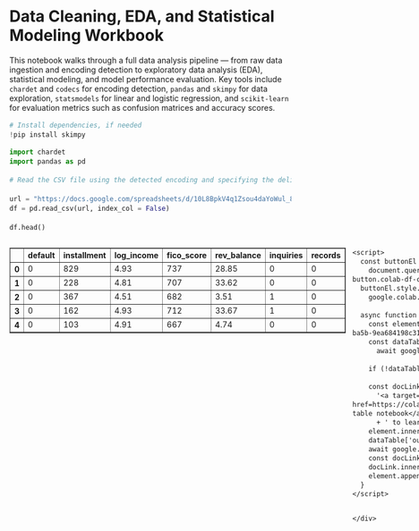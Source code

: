 # Data Cleaning, EDA, and Statistical Modeling Workbook

This notebook walks through a full data analysis pipeline — from raw data ingestion and encoding detection to exploratory data analysis (EDA), statistical modeling, and model performance evaluation. Key tools include `chardet` and `codecs` for encoding detection, `pandas` and `skimpy` for data exploration, `statsmodels` for linear and logistic regression, and `scikit-learn` for evaluation metrics such as confusion matrices and accuracy scores.


```python
# Install dependencies, if needed
!pip install skimpy
```


```python
import chardet
import pandas as pd

# Read the CSV file using the detected encoding and specifying the delimiter

url = "https://docs.google.com/spreadsheets/d/10L8BpkV4q1Zsou4daYoWul_8PFA9rsv2/export?format=csv&id=10L8BpkV4q1Zsou4daYoWul_8PFA9rsv2&gid=1710894028"
df = pd.read_csv(url, index_col = False)

df.head()
```





  <div id="df-74abfa27-bb96-43c9-ba5b-9ea684198c31" class="colab-df-container">
    <div>
<style scoped>
    .dataframe tbody tr th:only-of-type {
        vertical-align: middle;
    }

    .dataframe tbody tr th {
        vertical-align: top;
    }

    .dataframe thead th {
        text-align: right;
    }
</style>
<table border="1" class="dataframe">
  <thead>
    <tr style="text-align: right;">
      <th></th>
      <th>default</th>
      <th>installment</th>
      <th>log_income</th>
      <th>fico_score</th>
      <th>rev_balance</th>
      <th>inquiries</th>
      <th>records</th>
    </tr>
  </thead>
  <tbody>
    <tr>
      <th>0</th>
      <td>0</td>
      <td>829</td>
      <td>4.93</td>
      <td>737</td>
      <td>28.85</td>
      <td>0</td>
      <td>0</td>
    </tr>
    <tr>
      <th>1</th>
      <td>0</td>
      <td>228</td>
      <td>4.81</td>
      <td>707</td>
      <td>33.62</td>
      <td>0</td>
      <td>0</td>
    </tr>
    <tr>
      <th>2</th>
      <td>0</td>
      <td>367</td>
      <td>4.51</td>
      <td>682</td>
      <td>3.51</td>
      <td>1</td>
      <td>0</td>
    </tr>
    <tr>
      <th>3</th>
      <td>0</td>
      <td>162</td>
      <td>4.93</td>
      <td>712</td>
      <td>33.67</td>
      <td>1</td>
      <td>0</td>
    </tr>
    <tr>
      <th>4</th>
      <td>0</td>
      <td>103</td>
      <td>4.91</td>
      <td>667</td>
      <td>4.74</td>
      <td>0</td>
      <td>0</td>
    </tr>
  </tbody>
</table>
</div>
    <div class="colab-df-buttons">

  <div class="colab-df-container">
    <button class="colab-df-convert" onclick="convertToInteractive('df-74abfa27-bb96-43c9-ba5b-9ea684198c31')"
            title="Convert this dataframe to an interactive table."
            style="display:none;">

  <svg xmlns="http://www.w3.org/2000/svg" height="24px" viewBox="0 -960 960 960">
    <path d="M120-120v-720h720v720H120Zm60-500h600v-160H180v160Zm220 220h160v-160H400v160Zm0 220h160v-160H400v160ZM180-400h160v-160H180v160Zm440 0h160v-160H620v160ZM180-180h160v-160H180v160Zm440 0h160v-160H620v160Z"/>
  </svg>
    </button>

  <style>
    .colab-df-container {
      display:flex;
      gap: 12px;
    }

    .colab-df-convert {
      background-color: #E8F0FE;
      border: none;
      border-radius: 50%;
      cursor: pointer;
      display: none;
      fill: #1967D2;
      height: 32px;
      padding: 0 0 0 0;
      width: 32px;
    }

    .colab-df-convert:hover {
      background-color: #E2EBFA;
      box-shadow: 0px 1px 2px rgba(60, 64, 67, 0.3), 0px 1px 3px 1px rgba(60, 64, 67, 0.15);
      fill: #174EA6;
    }

    .colab-df-buttons div {
      margin-bottom: 4px;
    }

    [theme=dark] .colab-df-convert {
      background-color: #3B4455;
      fill: #D2E3FC;
    }

    [theme=dark] .colab-df-convert:hover {
      background-color: #434B5C;
      box-shadow: 0px 1px 3px 1px rgba(0, 0, 0, 0.15);
      filter: drop-shadow(0px 1px 2px rgba(0, 0, 0, 0.3));
      fill: #FFFFFF;
    }
  </style>

    <script>
      const buttonEl =
        document.querySelector('#df-74abfa27-bb96-43c9-ba5b-9ea684198c31 button.colab-df-convert');
      buttonEl.style.display =
        google.colab.kernel.accessAllowed ? 'block' : 'none';

      async function convertToInteractive(key) {
        const element = document.querySelector('#df-74abfa27-bb96-43c9-ba5b-9ea684198c31');
        const dataTable =
          await google.colab.kernel.invokeFunction('convertToInteractive',
                                                    [key], {});
        if (!dataTable) return;

        const docLinkHtml = 'Like what you see? Visit the ' +
          '<a target="_blank" href=https://colab.research.google.com/notebooks/data_table.ipynb>data table notebook</a>'
          + ' to learn more about interactive tables.';
        element.innerHTML = '';
        dataTable['output_type'] = 'display_data';
        await google.colab.output.renderOutput(dataTable, element);
        const docLink = document.createElement('div');
        docLink.innerHTML = docLinkHtml;
        element.appendChild(docLink);
      }
    </script>
  </div>


<div id="df-690c328b-be55-421a-8830-7802a79daa22">
  <button class="colab-df-quickchart" onclick="quickchart('df-690c328b-be55-421a-8830-7802a79daa22')"
            title="Suggest charts"
            style="display:none;">

<svg xmlns="http://www.w3.org/2000/svg" height="24px"viewBox="0 0 24 24"
     width="24px">
    <g>
        <path d="M19 3H5c-1.1 0-2 .9-2 2v14c0 1.1.9 2 2 2h14c1.1 0 2-.9 2-2V5c0-1.1-.9-2-2-2zM9 17H7v-7h2v7zm4 0h-2V7h2v10zm4 0h-2v-4h2v4z"/>
    </g>
</svg>
  </button>

<style>
  .colab-df-quickchart {
      --bg-color: #E8F0FE;
      --fill-color: #1967D2;
      --hover-bg-color: #E2EBFA;
      --hover-fill-color: #174EA6;
      --disabled-fill-color: #AAA;
      --disabled-bg-color: #DDD;
  }

  [theme=dark] .colab-df-quickchart {
      --bg-color: #3B4455;
      --fill-color: #D2E3FC;
      --hover-bg-color: #434B5C;
      --hover-fill-color: #FFFFFF;
      --disabled-bg-color: #3B4455;
      --disabled-fill-color: #666;
  }

  .colab-df-quickchart {
    background-color: var(--bg-color);
    border: none;
    border-radius: 50%;
    cursor: pointer;
    display: none;
    fill: var(--fill-color);
    height: 32px;
    padding: 0;
    width: 32px;
  }

  .colab-df-quickchart:hover {
    background-color: var(--hover-bg-color);
    box-shadow: 0 1px 2px rgba(60, 64, 67, 0.3), 0 1px 3px 1px rgba(60, 64, 67, 0.15);
    fill: var(--button-hover-fill-color);
  }

  .colab-df-quickchart-complete:disabled,
  .colab-df-quickchart-complete:disabled:hover {
    background-color: var(--disabled-bg-color);
    fill: var(--disabled-fill-color);
    box-shadow: none;
  }

  .colab-df-spinner {
    border: 2px solid var(--fill-color);
    border-color: transparent;
    border-bottom-color: var(--fill-color);
    animation:
      spin 1s steps(1) infinite;
  }

  @keyframes spin {
    0% {
      border-color: transparent;
      border-bottom-color: var(--fill-color);
      border-left-color: var(--fill-color);
    }
    20% {
      border-color: transparent;
      border-left-color: var(--fill-color);
      border-top-color: var(--fill-color);
    }
    30% {
      border-color: transparent;
      border-left-color: var(--fill-color);
      border-top-color: var(--fill-color);
      border-right-color: var(--fill-color);
    }
    40% {
      border-color: transparent;
      border-right-color: var(--fill-color);
      border-top-color: var(--fill-color);
    }
    60% {
      border-color: transparent;
      border-right-color: var(--fill-color);
    }
    80% {
      border-color: transparent;
      border-right-color: var(--fill-color);
      border-bottom-color: var(--fill-color);
    }
    90% {
      border-color: transparent;
      border-bottom-color: var(--fill-color);
    }
  }
</style>

  <script>
    async function quickchart(key) {
      const quickchartButtonEl =
        document.querySelector('#' + key + ' button');
      quickchartButtonEl.disabled = true;  // To prevent multiple clicks.
      quickchartButtonEl.classList.add('colab-df-spinner');
      try {
        const charts = await google.colab.kernel.invokeFunction(
            'suggestCharts', [key], {});
      } catch (error) {
        console.error('Error during call to suggestCharts:', error);
      }
      quickchartButtonEl.classList.remove('colab-df-spinner');
      quickchartButtonEl.classList.add('colab-df-quickchart-complete');
    }
    (() => {
      let quickchartButtonEl =
        document.querySelector('#df-690c328b-be55-421a-8830-7802a79daa22 button');
      quickchartButtonEl.style.display =
        google.colab.kernel.accessAllowed ? 'block' : 'none';
    })();
  </script>
</div>

    </div>
  </div>





```python
#imports packages to be used in the code
import numpy as np
import codecs
import pandas as pd
import matplotlib.pyplot as plt
import seaborn as sns
import statsmodels.api as sm
import sklearn as skl
from statsmodels.formula.api import ols
from statsmodels.formula.api import logit
from scipy.stats import norm
from sklearn.model_selection import train_test_split
from sklearn.metrics import ConfusionMatrixDisplay
from sklearn.metrics import confusion_matrix
from sklearn.metrics import accuracy_score
from skimpy import skim

print(skl.__version__)

df
```

    1.6.1






  <div id="df-31a10bc6-34ae-4d2c-b1e3-37819b9befd5" class="colab-df-container">
    <div>
<style scoped>
    .dataframe tbody tr th:only-of-type {
        vertical-align: middle;
    }

    .dataframe tbody tr th {
        vertical-align: top;
    }

    .dataframe thead th {
        text-align: right;
    }
</style>
<table border="1" class="dataframe">
  <thead>
    <tr style="text-align: right;">
      <th></th>
      <th>default</th>
      <th>installment</th>
      <th>log_income</th>
      <th>fico_score</th>
      <th>rev_balance</th>
      <th>inquiries</th>
      <th>records</th>
    </tr>
  </thead>
  <tbody>
    <tr>
      <th>0</th>
      <td>0</td>
      <td>829</td>
      <td>4.93</td>
      <td>737</td>
      <td>28.85</td>
      <td>0</td>
      <td>0</td>
    </tr>
    <tr>
      <th>1</th>
      <td>0</td>
      <td>228</td>
      <td>4.81</td>
      <td>707</td>
      <td>33.62</td>
      <td>0</td>
      <td>0</td>
    </tr>
    <tr>
      <th>2</th>
      <td>0</td>
      <td>367</td>
      <td>4.51</td>
      <td>682</td>
      <td>3.51</td>
      <td>1</td>
      <td>0</td>
    </tr>
    <tr>
      <th>3</th>
      <td>0</td>
      <td>162</td>
      <td>4.93</td>
      <td>712</td>
      <td>33.67</td>
      <td>1</td>
      <td>0</td>
    </tr>
    <tr>
      <th>4</th>
      <td>0</td>
      <td>103</td>
      <td>4.91</td>
      <td>667</td>
      <td>4.74</td>
      <td>0</td>
      <td>0</td>
    </tr>
    <tr>
      <th>...</th>
      <td>...</td>
      <td>...</td>
      <td>...</td>
      <td>...</td>
      <td>...</td>
      <td>...</td>
      <td>...</td>
    </tr>
    <tr>
      <th>9511</th>
      <td>1</td>
      <td>345</td>
      <td>5.29</td>
      <td>672</td>
      <td>215.37</td>
      <td>2</td>
      <td>0</td>
    </tr>
    <tr>
      <th>9512</th>
      <td>1</td>
      <td>258</td>
      <td>4.84</td>
      <td>722</td>
      <td>0.18</td>
      <td>5</td>
      <td>0</td>
    </tr>
    <tr>
      <th>9513</th>
      <td>1</td>
      <td>98</td>
      <td>4.60</td>
      <td>687</td>
      <td>10.04</td>
      <td>8</td>
      <td>0</td>
    </tr>
    <tr>
      <th>9514</th>
      <td>1</td>
      <td>352</td>
      <td>4.70</td>
      <td>692</td>
      <td>0.00</td>
      <td>5</td>
      <td>0</td>
    </tr>
    <tr>
      <th>9515</th>
      <td>1</td>
      <td>853</td>
      <td>4.89</td>
      <td>732</td>
      <td>37.88</td>
      <td>6</td>
      <td>0</td>
    </tr>
  </tbody>
</table>
<p>9516 rows × 7 columns</p>
</div>
    <div class="colab-df-buttons">

  <div class="colab-df-container">
    <button class="colab-df-convert" onclick="convertToInteractive('df-31a10bc6-34ae-4d2c-b1e3-37819b9befd5')"
            title="Convert this dataframe to an interactive table."
            style="display:none;">

  <svg xmlns="http://www.w3.org/2000/svg" height="24px" viewBox="0 -960 960 960">
    <path d="M120-120v-720h720v720H120Zm60-500h600v-160H180v160Zm220 220h160v-160H400v160Zm0 220h160v-160H400v160ZM180-400h160v-160H180v160Zm440 0h160v-160H620v160ZM180-180h160v-160H180v160Zm440 0h160v-160H620v160Z"/>
  </svg>
    </button>

  <style>
    .colab-df-container {
      display:flex;
      gap: 12px;
    }

    .colab-df-convert {
      background-color: #E8F0FE;
      border: none;
      border-radius: 50%;
      cursor: pointer;
      display: none;
      fill: #1967D2;
      height: 32px;
      padding: 0 0 0 0;
      width: 32px;
    }

    .colab-df-convert:hover {
      background-color: #E2EBFA;
      box-shadow: 0px 1px 2px rgba(60, 64, 67, 0.3), 0px 1px 3px 1px rgba(60, 64, 67, 0.15);
      fill: #174EA6;
    }

    .colab-df-buttons div {
      margin-bottom: 4px;
    }

    [theme=dark] .colab-df-convert {
      background-color: #3B4455;
      fill: #D2E3FC;
    }

    [theme=dark] .colab-df-convert:hover {
      background-color: #434B5C;
      box-shadow: 0px 1px 3px 1px rgba(0, 0, 0, 0.15);
      filter: drop-shadow(0px 1px 2px rgba(0, 0, 0, 0.3));
      fill: #FFFFFF;
    }
  </style>

    <script>
      const buttonEl =
        document.querySelector('#df-31a10bc6-34ae-4d2c-b1e3-37819b9befd5 button.colab-df-convert');
      buttonEl.style.display =
        google.colab.kernel.accessAllowed ? 'block' : 'none';

      async function convertToInteractive(key) {
        const element = document.querySelector('#df-31a10bc6-34ae-4d2c-b1e3-37819b9befd5');
        const dataTable =
          await google.colab.kernel.invokeFunction('convertToInteractive',
                                                    [key], {});
        if (!dataTable) return;

        const docLinkHtml = 'Like what you see? Visit the ' +
          '<a target="_blank" href=https://colab.research.google.com/notebooks/data_table.ipynb>data table notebook</a>'
          + ' to learn more about interactive tables.';
        element.innerHTML = '';
        dataTable['output_type'] = 'display_data';
        await google.colab.output.renderOutput(dataTable, element);
        const docLink = document.createElement('div');
        docLink.innerHTML = docLinkHtml;
        element.appendChild(docLink);
      }
    </script>
  </div>


<div id="df-6381fcc3-9b00-4bd2-ad08-14b6e48a77cc">
  <button class="colab-df-quickchart" onclick="quickchart('df-6381fcc3-9b00-4bd2-ad08-14b6e48a77cc')"
            title="Suggest charts"
            style="display:none;">

<svg xmlns="http://www.w3.org/2000/svg" height="24px"viewBox="0 0 24 24"
     width="24px">
    <g>
        <path d="M19 3H5c-1.1 0-2 .9-2 2v14c0 1.1.9 2 2 2h14c1.1 0 2-.9 2-2V5c0-1.1-.9-2-2-2zM9 17H7v-7h2v7zm4 0h-2V7h2v10zm4 0h-2v-4h2v4z"/>
    </g>
</svg>
  </button>

<style>
  .colab-df-quickchart {
      --bg-color: #E8F0FE;
      --fill-color: #1967D2;
      --hover-bg-color: #E2EBFA;
      --hover-fill-color: #174EA6;
      --disabled-fill-color: #AAA;
      --disabled-bg-color: #DDD;
  }

  [theme=dark] .colab-df-quickchart {
      --bg-color: #3B4455;
      --fill-color: #D2E3FC;
      --hover-bg-color: #434B5C;
      --hover-fill-color: #FFFFFF;
      --disabled-bg-color: #3B4455;
      --disabled-fill-color: #666;
  }

  .colab-df-quickchart {
    background-color: var(--bg-color);
    border: none;
    border-radius: 50%;
    cursor: pointer;
    display: none;
    fill: var(--fill-color);
    height: 32px;
    padding: 0;
    width: 32px;
  }

  .colab-df-quickchart:hover {
    background-color: var(--hover-bg-color);
    box-shadow: 0 1px 2px rgba(60, 64, 67, 0.3), 0 1px 3px 1px rgba(60, 64, 67, 0.15);
    fill: var(--button-hover-fill-color);
  }

  .colab-df-quickchart-complete:disabled,
  .colab-df-quickchart-complete:disabled:hover {
    background-color: var(--disabled-bg-color);
    fill: var(--disabled-fill-color);
    box-shadow: none;
  }

  .colab-df-spinner {
    border: 2px solid var(--fill-color);
    border-color: transparent;
    border-bottom-color: var(--fill-color);
    animation:
      spin 1s steps(1) infinite;
  }

  @keyframes spin {
    0% {
      border-color: transparent;
      border-bottom-color: var(--fill-color);
      border-left-color: var(--fill-color);
    }
    20% {
      border-color: transparent;
      border-left-color: var(--fill-color);
      border-top-color: var(--fill-color);
    }
    30% {
      border-color: transparent;
      border-left-color: var(--fill-color);
      border-top-color: var(--fill-color);
      border-right-color: var(--fill-color);
    }
    40% {
      border-color: transparent;
      border-right-color: var(--fill-color);
      border-top-color: var(--fill-color);
    }
    60% {
      border-color: transparent;
      border-right-color: var(--fill-color);
    }
    80% {
      border-color: transparent;
      border-right-color: var(--fill-color);
      border-bottom-color: var(--fill-color);
    }
    90% {
      border-color: transparent;
      border-bottom-color: var(--fill-color);
    }
  }
</style>

  <script>
    async function quickchart(key) {
      const quickchartButtonEl =
        document.querySelector('#' + key + ' button');
      quickchartButtonEl.disabled = true;  // To prevent multiple clicks.
      quickchartButtonEl.classList.add('colab-df-spinner');
      try {
        const charts = await google.colab.kernel.invokeFunction(
            'suggestCharts', [key], {});
      } catch (error) {
        console.error('Error during call to suggestCharts:', error);
      }
      quickchartButtonEl.classList.remove('colab-df-spinner');
      quickchartButtonEl.classList.add('colab-df-quickchart-complete');
    }
    (() => {
      let quickchartButtonEl =
        document.querySelector('#df-6381fcc3-9b00-4bd2-ad08-14b6e48a77cc button');
      quickchartButtonEl.style.display =
        google.colab.kernel.accessAllowed ? 'block' : 'none';
    })();
  </script>
</div>

  <div id="id_18b2111b-c70b-4b6e-a889-c9b9a56af4cc">
    <style>
      .colab-df-generate {
        background-color: #E8F0FE;
        border: none;
        border-radius: 50%;
        cursor: pointer;
        display: none;
        fill: #1967D2;
        height: 32px;
        padding: 0 0 0 0;
        width: 32px;
      }

      .colab-df-generate:hover {
        background-color: #E2EBFA;
        box-shadow: 0px 1px 2px rgba(60, 64, 67, 0.3), 0px 1px 3px 1px rgba(60, 64, 67, 0.15);
        fill: #174EA6;
      }

      [theme=dark] .colab-df-generate {
        background-color: #3B4455;
        fill: #D2E3FC;
      }

      [theme=dark] .colab-df-generate:hover {
        background-color: #434B5C;
        box-shadow: 0px 1px 3px 1px rgba(0, 0, 0, 0.15);
        filter: drop-shadow(0px 1px 2px rgba(0, 0, 0, 0.3));
        fill: #FFFFFF;
      }
    </style>
    <button class="colab-df-generate" onclick="generateWithVariable('df')"
            title="Generate code using this dataframe."
            style="display:none;">

  <svg xmlns="http://www.w3.org/2000/svg" height="24px"viewBox="0 0 24 24"
       width="24px">
    <path d="M7,19H8.4L18.45,9,17,7.55,7,17.6ZM5,21V16.75L18.45,3.32a2,2,0,0,1,2.83,0l1.4,1.43a1.91,1.91,0,0,1,.58,1.4,1.91,1.91,0,0,1-.58,1.4L9.25,21ZM18.45,9,17,7.55Zm-12,3A5.31,5.31,0,0,0,4.9,8.1,5.31,5.31,0,0,0,1,6.5,5.31,5.31,0,0,0,4.9,4.9,5.31,5.31,0,0,0,6.5,1,5.31,5.31,0,0,0,8.1,4.9,5.31,5.31,0,0,0,12,6.5,5.46,5.46,0,0,0,6.5,12Z"/>
  </svg>
    </button>
    <script>
      (() => {
      const buttonEl =
        document.querySelector('#id_18b2111b-c70b-4b6e-a889-c9b9a56af4cc button.colab-df-generate');
      buttonEl.style.display =
        google.colab.kernel.accessAllowed ? 'block' : 'none';

      buttonEl.onclick = () => {
        google.colab.notebook.generateWithVariable('df');
      }
      })();
    </script>
  </div>

    </div>
  </div>





```python
!pip install wget
```


```python
# shows first 6 rows of dataframe
df.head(6)
```





  <div id="df-b1f5b5a0-beec-4732-bdfb-65cb2eb5dc1f" class="colab-df-container">
    <div>
<style scoped>
    .dataframe tbody tr th:only-of-type {
        vertical-align: middle;
    }

    .dataframe tbody tr th {
        vertical-align: top;
    }

    .dataframe thead th {
        text-align: right;
    }
</style>
<table border="1" class="dataframe">
  <thead>
    <tr style="text-align: right;">
      <th></th>
      <th>default</th>
      <th>installment</th>
      <th>log_income</th>
      <th>fico_score</th>
      <th>rev_balance</th>
      <th>inquiries</th>
      <th>records</th>
    </tr>
  </thead>
  <tbody>
    <tr>
      <th>0</th>
      <td>0</td>
      <td>829</td>
      <td>4.93</td>
      <td>737</td>
      <td>28.85</td>
      <td>0</td>
      <td>0</td>
    </tr>
    <tr>
      <th>1</th>
      <td>0</td>
      <td>228</td>
      <td>4.81</td>
      <td>707</td>
      <td>33.62</td>
      <td>0</td>
      <td>0</td>
    </tr>
    <tr>
      <th>2</th>
      <td>0</td>
      <td>367</td>
      <td>4.51</td>
      <td>682</td>
      <td>3.51</td>
      <td>1</td>
      <td>0</td>
    </tr>
    <tr>
      <th>3</th>
      <td>0</td>
      <td>162</td>
      <td>4.93</td>
      <td>712</td>
      <td>33.67</td>
      <td>1</td>
      <td>0</td>
    </tr>
    <tr>
      <th>4</th>
      <td>0</td>
      <td>103</td>
      <td>4.91</td>
      <td>667</td>
      <td>4.74</td>
      <td>0</td>
      <td>0</td>
    </tr>
    <tr>
      <th>5</th>
      <td>0</td>
      <td>125</td>
      <td>5.17</td>
      <td>727</td>
      <td>50.81</td>
      <td>0</td>
      <td>0</td>
    </tr>
  </tbody>
</table>
</div>
    <div class="colab-df-buttons">

  <div class="colab-df-container">
    <button class="colab-df-convert" onclick="convertToInteractive('df-b1f5b5a0-beec-4732-bdfb-65cb2eb5dc1f')"
            title="Convert this dataframe to an interactive table."
            style="display:none;">

  <svg xmlns="http://www.w3.org/2000/svg" height="24px" viewBox="0 -960 960 960">
    <path d="M120-120v-720h720v720H120Zm60-500h600v-160H180v160Zm220 220h160v-160H400v160Zm0 220h160v-160H400v160ZM180-400h160v-160H180v160Zm440 0h160v-160H620v160ZM180-180h160v-160H180v160Zm440 0h160v-160H620v160Z"/>
  </svg>
    </button>

  <style>
    .colab-df-container {
      display:flex;
      gap: 12px;
    }

    .colab-df-convert {
      background-color: #E8F0FE;
      border: none;
      border-radius: 50%;
      cursor: pointer;
      display: none;
      fill: #1967D2;
      height: 32px;
      padding: 0 0 0 0;
      width: 32px;
    }

    .colab-df-convert:hover {
      background-color: #E2EBFA;
      box-shadow: 0px 1px 2px rgba(60, 64, 67, 0.3), 0px 1px 3px 1px rgba(60, 64, 67, 0.15);
      fill: #174EA6;
    }

    .colab-df-buttons div {
      margin-bottom: 4px;
    }

    [theme=dark] .colab-df-convert {
      background-color: #3B4455;
      fill: #D2E3FC;
    }

    [theme=dark] .colab-df-convert:hover {
      background-color: #434B5C;
      box-shadow: 0px 1px 3px 1px rgba(0, 0, 0, 0.15);
      filter: drop-shadow(0px 1px 2px rgba(0, 0, 0, 0.3));
      fill: #FFFFFF;
    }
  </style>

    <script>
      const buttonEl =
        document.querySelector('#df-b1f5b5a0-beec-4732-bdfb-65cb2eb5dc1f button.colab-df-convert');
      buttonEl.style.display =
        google.colab.kernel.accessAllowed ? 'block' : 'none';

      async function convertToInteractive(key) {
        const element = document.querySelector('#df-b1f5b5a0-beec-4732-bdfb-65cb2eb5dc1f');
        const dataTable =
          await google.colab.kernel.invokeFunction('convertToInteractive',
                                                    [key], {});
        if (!dataTable) return;

        const docLinkHtml = 'Like what you see? Visit the ' +
          '<a target="_blank" href=https://colab.research.google.com/notebooks/data_table.ipynb>data table notebook</a>'
          + ' to learn more about interactive tables.';
        element.innerHTML = '';
        dataTable['output_type'] = 'display_data';
        await google.colab.output.renderOutput(dataTable, element);
        const docLink = document.createElement('div');
        docLink.innerHTML = docLinkHtml;
        element.appendChild(docLink);
      }
    </script>
  </div>


<div id="df-94f842a5-35b9-4fcf-9b30-b5158cbb35b4">
  <button class="colab-df-quickchart" onclick="quickchart('df-94f842a5-35b9-4fcf-9b30-b5158cbb35b4')"
            title="Suggest charts"
            style="display:none;">

<svg xmlns="http://www.w3.org/2000/svg" height="24px"viewBox="0 0 24 24"
     width="24px">
    <g>
        <path d="M19 3H5c-1.1 0-2 .9-2 2v14c0 1.1.9 2 2 2h14c1.1 0 2-.9 2-2V5c0-1.1-.9-2-2-2zM9 17H7v-7h2v7zm4 0h-2V7h2v10zm4 0h-2v-4h2v4z"/>
    </g>
</svg>
  </button>

<style>
  .colab-df-quickchart {
      --bg-color: #E8F0FE;
      --fill-color: #1967D2;
      --hover-bg-color: #E2EBFA;
      --hover-fill-color: #174EA6;
      --disabled-fill-color: #AAA;
      --disabled-bg-color: #DDD;
  }

  [theme=dark] .colab-df-quickchart {
      --bg-color: #3B4455;
      --fill-color: #D2E3FC;
      --hover-bg-color: #434B5C;
      --hover-fill-color: #FFFFFF;
      --disabled-bg-color: #3B4455;
      --disabled-fill-color: #666;
  }

  .colab-df-quickchart {
    background-color: var(--bg-color);
    border: none;
    border-radius: 50%;
    cursor: pointer;
    display: none;
    fill: var(--fill-color);
    height: 32px;
    padding: 0;
    width: 32px;
  }

  .colab-df-quickchart:hover {
    background-color: var(--hover-bg-color);
    box-shadow: 0 1px 2px rgba(60, 64, 67, 0.3), 0 1px 3px 1px rgba(60, 64, 67, 0.15);
    fill: var(--button-hover-fill-color);
  }

  .colab-df-quickchart-complete:disabled,
  .colab-df-quickchart-complete:disabled:hover {
    background-color: var(--disabled-bg-color);
    fill: var(--disabled-fill-color);
    box-shadow: none;
  }

  .colab-df-spinner {
    border: 2px solid var(--fill-color);
    border-color: transparent;
    border-bottom-color: var(--fill-color);
    animation:
      spin 1s steps(1) infinite;
  }

  @keyframes spin {
    0% {
      border-color: transparent;
      border-bottom-color: var(--fill-color);
      border-left-color: var(--fill-color);
    }
    20% {
      border-color: transparent;
      border-left-color: var(--fill-color);
      border-top-color: var(--fill-color);
    }
    30% {
      border-color: transparent;
      border-left-color: var(--fill-color);
      border-top-color: var(--fill-color);
      border-right-color: var(--fill-color);
    }
    40% {
      border-color: transparent;
      border-right-color: var(--fill-color);
      border-top-color: var(--fill-color);
    }
    60% {
      border-color: transparent;
      border-right-color: var(--fill-color);
    }
    80% {
      border-color: transparent;
      border-right-color: var(--fill-color);
      border-bottom-color: var(--fill-color);
    }
    90% {
      border-color: transparent;
      border-bottom-color: var(--fill-color);
    }
  }
</style>

  <script>
    async function quickchart(key) {
      const quickchartButtonEl =
        document.querySelector('#' + key + ' button');
      quickchartButtonEl.disabled = true;  // To prevent multiple clicks.
      quickchartButtonEl.classList.add('colab-df-spinner');
      try {
        const charts = await google.colab.kernel.invokeFunction(
            'suggestCharts', [key], {});
      } catch (error) {
        console.error('Error during call to suggestCharts:', error);
      }
      quickchartButtonEl.classList.remove('colab-df-spinner');
      quickchartButtonEl.classList.add('colab-df-quickchart-complete');
    }
    (() => {
      let quickchartButtonEl =
        document.querySelector('#df-94f842a5-35b9-4fcf-9b30-b5158cbb35b4 button');
      quickchartButtonEl.style.display =
        google.colab.kernel.accessAllowed ? 'block' : 'none';
    })();
  </script>
</div>

    </div>
  </div>





```python
df.tail(6)
```





  <div id="df-ac825204-21f9-44ad-bab7-db257fa1531a" class="colab-df-container">
    <div>
<style scoped>
    .dataframe tbody tr th:only-of-type {
        vertical-align: middle;
    }

    .dataframe tbody tr th {
        vertical-align: top;
    }

    .dataframe thead th {
        text-align: right;
    }
</style>
<table border="1" class="dataframe">
  <thead>
    <tr style="text-align: right;">
      <th></th>
      <th>default</th>
      <th>installment</th>
      <th>log_income</th>
      <th>fico_score</th>
      <th>rev_balance</th>
      <th>inquiries</th>
      <th>records</th>
    </tr>
  </thead>
  <tbody>
    <tr>
      <th>9510</th>
      <td>1</td>
      <td>70</td>
      <td>4.39</td>
      <td>662</td>
      <td>3.00</td>
      <td>6</td>
      <td>0</td>
    </tr>
    <tr>
      <th>9511</th>
      <td>1</td>
      <td>345</td>
      <td>5.29</td>
      <td>672</td>
      <td>215.37</td>
      <td>2</td>
      <td>0</td>
    </tr>
    <tr>
      <th>9512</th>
      <td>1</td>
      <td>258</td>
      <td>4.84</td>
      <td>722</td>
      <td>0.18</td>
      <td>5</td>
      <td>0</td>
    </tr>
    <tr>
      <th>9513</th>
      <td>1</td>
      <td>98</td>
      <td>4.60</td>
      <td>687</td>
      <td>10.04</td>
      <td>8</td>
      <td>0</td>
    </tr>
    <tr>
      <th>9514</th>
      <td>1</td>
      <td>352</td>
      <td>4.70</td>
      <td>692</td>
      <td>0.00</td>
      <td>5</td>
      <td>0</td>
    </tr>
    <tr>
      <th>9515</th>
      <td>1</td>
      <td>853</td>
      <td>4.89</td>
      <td>732</td>
      <td>37.88</td>
      <td>6</td>
      <td>0</td>
    </tr>
  </tbody>
</table>
</div>
    <div class="colab-df-buttons">

  <div class="colab-df-container">
    <button class="colab-df-convert" onclick="convertToInteractive('df-ac825204-21f9-44ad-bab7-db257fa1531a')"
            title="Convert this dataframe to an interactive table."
            style="display:none;">

  <svg xmlns="http://www.w3.org/2000/svg" height="24px" viewBox="0 -960 960 960">
    <path d="M120-120v-720h720v720H120Zm60-500h600v-160H180v160Zm220 220h160v-160H400v160Zm0 220h160v-160H400v160ZM180-400h160v-160H180v160Zm440 0h160v-160H620v160ZM180-180h160v-160H180v160Zm440 0h160v-160H620v160Z"/>
  </svg>
    </button>

  <style>
    .colab-df-container {
      display:flex;
      gap: 12px;
    }

    .colab-df-convert {
      background-color: #E8F0FE;
      border: none;
      border-radius: 50%;
      cursor: pointer;
      display: none;
      fill: #1967D2;
      height: 32px;
      padding: 0 0 0 0;
      width: 32px;
    }

    .colab-df-convert:hover {
      background-color: #E2EBFA;
      box-shadow: 0px 1px 2px rgba(60, 64, 67, 0.3), 0px 1px 3px 1px rgba(60, 64, 67, 0.15);
      fill: #174EA6;
    }

    .colab-df-buttons div {
      margin-bottom: 4px;
    }

    [theme=dark] .colab-df-convert {
      background-color: #3B4455;
      fill: #D2E3FC;
    }

    [theme=dark] .colab-df-convert:hover {
      background-color: #434B5C;
      box-shadow: 0px 1px 3px 1px rgba(0, 0, 0, 0.15);
      filter: drop-shadow(0px 1px 2px rgba(0, 0, 0, 0.3));
      fill: #FFFFFF;
    }
  </style>

    <script>
      const buttonEl =
        document.querySelector('#df-ac825204-21f9-44ad-bab7-db257fa1531a button.colab-df-convert');
      buttonEl.style.display =
        google.colab.kernel.accessAllowed ? 'block' : 'none';

      async function convertToInteractive(key) {
        const element = document.querySelector('#df-ac825204-21f9-44ad-bab7-db257fa1531a');
        const dataTable =
          await google.colab.kernel.invokeFunction('convertToInteractive',
                                                    [key], {});
        if (!dataTable) return;

        const docLinkHtml = 'Like what you see? Visit the ' +
          '<a target="_blank" href=https://colab.research.google.com/notebooks/data_table.ipynb>data table notebook</a>'
          + ' to learn more about interactive tables.';
        element.innerHTML = '';
        dataTable['output_type'] = 'display_data';
        await google.colab.output.renderOutput(dataTable, element);
        const docLink = document.createElement('div');
        docLink.innerHTML = docLinkHtml;
        element.appendChild(docLink);
      }
    </script>
  </div>


<div id="df-69fec6de-4de1-4793-8e84-85eddf8c2057">
  <button class="colab-df-quickchart" onclick="quickchart('df-69fec6de-4de1-4793-8e84-85eddf8c2057')"
            title="Suggest charts"
            style="display:none;">

<svg xmlns="http://www.w3.org/2000/svg" height="24px"viewBox="0 0 24 24"
     width="24px">
    <g>
        <path d="M19 3H5c-1.1 0-2 .9-2 2v14c0 1.1.9 2 2 2h14c1.1 0 2-.9 2-2V5c0-1.1-.9-2-2-2zM9 17H7v-7h2v7zm4 0h-2V7h2v10zm4 0h-2v-4h2v4z"/>
    </g>
</svg>
  </button>

<style>
  .colab-df-quickchart {
      --bg-color: #E8F0FE;
      --fill-color: #1967D2;
      --hover-bg-color: #E2EBFA;
      --hover-fill-color: #174EA6;
      --disabled-fill-color: #AAA;
      --disabled-bg-color: #DDD;
  }

  [theme=dark] .colab-df-quickchart {
      --bg-color: #3B4455;
      --fill-color: #D2E3FC;
      --hover-bg-color: #434B5C;
      --hover-fill-color: #FFFFFF;
      --disabled-bg-color: #3B4455;
      --disabled-fill-color: #666;
  }

  .colab-df-quickchart {
    background-color: var(--bg-color);
    border: none;
    border-radius: 50%;
    cursor: pointer;
    display: none;
    fill: var(--fill-color);
    height: 32px;
    padding: 0;
    width: 32px;
  }

  .colab-df-quickchart:hover {
    background-color: var(--hover-bg-color);
    box-shadow: 0 1px 2px rgba(60, 64, 67, 0.3), 0 1px 3px 1px rgba(60, 64, 67, 0.15);
    fill: var(--button-hover-fill-color);
  }

  .colab-df-quickchart-complete:disabled,
  .colab-df-quickchart-complete:disabled:hover {
    background-color: var(--disabled-bg-color);
    fill: var(--disabled-fill-color);
    box-shadow: none;
  }

  .colab-df-spinner {
    border: 2px solid var(--fill-color);
    border-color: transparent;
    border-bottom-color: var(--fill-color);
    animation:
      spin 1s steps(1) infinite;
  }

  @keyframes spin {
    0% {
      border-color: transparent;
      border-bottom-color: var(--fill-color);
      border-left-color: var(--fill-color);
    }
    20% {
      border-color: transparent;
      border-left-color: var(--fill-color);
      border-top-color: var(--fill-color);
    }
    30% {
      border-color: transparent;
      border-left-color: var(--fill-color);
      border-top-color: var(--fill-color);
      border-right-color: var(--fill-color);
    }
    40% {
      border-color: transparent;
      border-right-color: var(--fill-color);
      border-top-color: var(--fill-color);
    }
    60% {
      border-color: transparent;
      border-right-color: var(--fill-color);
    }
    80% {
      border-color: transparent;
      border-right-color: var(--fill-color);
      border-bottom-color: var(--fill-color);
    }
    90% {
      border-color: transparent;
      border-bottom-color: var(--fill-color);
    }
  }
</style>

  <script>
    async function quickchart(key) {
      const quickchartButtonEl =
        document.querySelector('#' + key + ' button');
      quickchartButtonEl.disabled = true;  // To prevent multiple clicks.
      quickchartButtonEl.classList.add('colab-df-spinner');
      try {
        const charts = await google.colab.kernel.invokeFunction(
            'suggestCharts', [key], {});
      } catch (error) {
        console.error('Error during call to suggestCharts:', error);
      }
      quickchartButtonEl.classList.remove('colab-df-spinner');
      quickchartButtonEl.classList.add('colab-df-quickchart-complete');
    }
    (() => {
      let quickchartButtonEl =
        document.querySelector('#df-69fec6de-4de1-4793-8e84-85eddf8c2057 button');
      quickchartButtonEl.style.display =
        google.colab.kernel.accessAllowed ? 'block' : 'none';
    })();
  </script>
</div>

    </div>
  </div>





```python
df = df[["default", "fico_score"]]
```


```python
df
```





  <div id="df-8a35f284-cfb6-4896-a3bf-41b41605dfad" class="colab-df-container">
    <div>
<style scoped>
    .dataframe tbody tr th:only-of-type {
        vertical-align: middle;
    }

    .dataframe tbody tr th {
        vertical-align: top;
    }

    .dataframe thead th {
        text-align: right;
    }
</style>
<table border="1" class="dataframe">
  <thead>
    <tr style="text-align: right;">
      <th></th>
      <th>default</th>
      <th>fico_score</th>
    </tr>
  </thead>
  <tbody>
    <tr>
      <th>0</th>
      <td>0</td>
      <td>737</td>
    </tr>
    <tr>
      <th>1</th>
      <td>0</td>
      <td>707</td>
    </tr>
    <tr>
      <th>2</th>
      <td>0</td>
      <td>682</td>
    </tr>
    <tr>
      <th>3</th>
      <td>0</td>
      <td>712</td>
    </tr>
    <tr>
      <th>4</th>
      <td>0</td>
      <td>667</td>
    </tr>
    <tr>
      <th>...</th>
      <td>...</td>
      <td>...</td>
    </tr>
    <tr>
      <th>9511</th>
      <td>1</td>
      <td>672</td>
    </tr>
    <tr>
      <th>9512</th>
      <td>1</td>
      <td>722</td>
    </tr>
    <tr>
      <th>9513</th>
      <td>1</td>
      <td>687</td>
    </tr>
    <tr>
      <th>9514</th>
      <td>1</td>
      <td>692</td>
    </tr>
    <tr>
      <th>9515</th>
      <td>1</td>
      <td>732</td>
    </tr>
  </tbody>
</table>
<p>9516 rows × 2 columns</p>
</div>
    <div class="colab-df-buttons">

  <div class="colab-df-container">
    <button class="colab-df-convert" onclick="convertToInteractive('df-8a35f284-cfb6-4896-a3bf-41b41605dfad')"
            title="Convert this dataframe to an interactive table."
            style="display:none;">

  <svg xmlns="http://www.w3.org/2000/svg" height="24px" viewBox="0 -960 960 960">
    <path d="M120-120v-720h720v720H120Zm60-500h600v-160H180v160Zm220 220h160v-160H400v160Zm0 220h160v-160H400v160ZM180-400h160v-160H180v160Zm440 0h160v-160H620v160ZM180-180h160v-160H180v160Zm440 0h160v-160H620v160Z"/>
  </svg>
    </button>

  <style>
    .colab-df-container {
      display:flex;
      gap: 12px;
    }

    .colab-df-convert {
      background-color: #E8F0FE;
      border: none;
      border-radius: 50%;
      cursor: pointer;
      display: none;
      fill: #1967D2;
      height: 32px;
      padding: 0 0 0 0;
      width: 32px;
    }

    .colab-df-convert:hover {
      background-color: #E2EBFA;
      box-shadow: 0px 1px 2px rgba(60, 64, 67, 0.3), 0px 1px 3px 1px rgba(60, 64, 67, 0.15);
      fill: #174EA6;
    }

    .colab-df-buttons div {
      margin-bottom: 4px;
    }

    [theme=dark] .colab-df-convert {
      background-color: #3B4455;
      fill: #D2E3FC;
    }

    [theme=dark] .colab-df-convert:hover {
      background-color: #434B5C;
      box-shadow: 0px 1px 3px 1px rgba(0, 0, 0, 0.15);
      filter: drop-shadow(0px 1px 2px rgba(0, 0, 0, 0.3));
      fill: #FFFFFF;
    }
  </style>

    <script>
      const buttonEl =
        document.querySelector('#df-8a35f284-cfb6-4896-a3bf-41b41605dfad button.colab-df-convert');
      buttonEl.style.display =
        google.colab.kernel.accessAllowed ? 'block' : 'none';

      async function convertToInteractive(key) {
        const element = document.querySelector('#df-8a35f284-cfb6-4896-a3bf-41b41605dfad');
        const dataTable =
          await google.colab.kernel.invokeFunction('convertToInteractive',
                                                    [key], {});
        if (!dataTable) return;

        const docLinkHtml = 'Like what you see? Visit the ' +
          '<a target="_blank" href=https://colab.research.google.com/notebooks/data_table.ipynb>data table notebook</a>'
          + ' to learn more about interactive tables.';
        element.innerHTML = '';
        dataTable['output_type'] = 'display_data';
        await google.colab.output.renderOutput(dataTable, element);
        const docLink = document.createElement('div');
        docLink.innerHTML = docLinkHtml;
        element.appendChild(docLink);
      }
    </script>
  </div>


<div id="df-d9e5925c-33bb-4150-8b23-d8081fb1d43e">
  <button class="colab-df-quickchart" onclick="quickchart('df-d9e5925c-33bb-4150-8b23-d8081fb1d43e')"
            title="Suggest charts"
            style="display:none;">

<svg xmlns="http://www.w3.org/2000/svg" height="24px"viewBox="0 0 24 24"
     width="24px">
    <g>
        <path d="M19 3H5c-1.1 0-2 .9-2 2v14c0 1.1.9 2 2 2h14c1.1 0 2-.9 2-2V5c0-1.1-.9-2-2-2zM9 17H7v-7h2v7zm4 0h-2V7h2v10zm4 0h-2v-4h2v4z"/>
    </g>
</svg>
  </button>

<style>
  .colab-df-quickchart {
      --bg-color: #E8F0FE;
      --fill-color: #1967D2;
      --hover-bg-color: #E2EBFA;
      --hover-fill-color: #174EA6;
      --disabled-fill-color: #AAA;
      --disabled-bg-color: #DDD;
  }

  [theme=dark] .colab-df-quickchart {
      --bg-color: #3B4455;
      --fill-color: #D2E3FC;
      --hover-bg-color: #434B5C;
      --hover-fill-color: #FFFFFF;
      --disabled-bg-color: #3B4455;
      --disabled-fill-color: #666;
  }

  .colab-df-quickchart {
    background-color: var(--bg-color);
    border: none;
    border-radius: 50%;
    cursor: pointer;
    display: none;
    fill: var(--fill-color);
    height: 32px;
    padding: 0;
    width: 32px;
  }

  .colab-df-quickchart:hover {
    background-color: var(--hover-bg-color);
    box-shadow: 0 1px 2px rgba(60, 64, 67, 0.3), 0 1px 3px 1px rgba(60, 64, 67, 0.15);
    fill: var(--button-hover-fill-color);
  }

  .colab-df-quickchart-complete:disabled,
  .colab-df-quickchart-complete:disabled:hover {
    background-color: var(--disabled-bg-color);
    fill: var(--disabled-fill-color);
    box-shadow: none;
  }

  .colab-df-spinner {
    border: 2px solid var(--fill-color);
    border-color: transparent;
    border-bottom-color: var(--fill-color);
    animation:
      spin 1s steps(1) infinite;
  }

  @keyframes spin {
    0% {
      border-color: transparent;
      border-bottom-color: var(--fill-color);
      border-left-color: var(--fill-color);
    }
    20% {
      border-color: transparent;
      border-left-color: var(--fill-color);
      border-top-color: var(--fill-color);
    }
    30% {
      border-color: transparent;
      border-left-color: var(--fill-color);
      border-top-color: var(--fill-color);
      border-right-color: var(--fill-color);
    }
    40% {
      border-color: transparent;
      border-right-color: var(--fill-color);
      border-top-color: var(--fill-color);
    }
    60% {
      border-color: transparent;
      border-right-color: var(--fill-color);
    }
    80% {
      border-color: transparent;
      border-right-color: var(--fill-color);
      border-bottom-color: var(--fill-color);
    }
    90% {
      border-color: transparent;
      border-bottom-color: var(--fill-color);
    }
  }
</style>

  <script>
    async function quickchart(key) {
      const quickchartButtonEl =
        document.querySelector('#' + key + ' button');
      quickchartButtonEl.disabled = true;  // To prevent multiple clicks.
      quickchartButtonEl.classList.add('colab-df-spinner');
      try {
        const charts = await google.colab.kernel.invokeFunction(
            'suggestCharts', [key], {});
      } catch (error) {
        console.error('Error during call to suggestCharts:', error);
      }
      quickchartButtonEl.classList.remove('colab-df-spinner');
      quickchartButtonEl.classList.add('colab-df-quickchart-complete');
    }
    (() => {
      let quickchartButtonEl =
        document.querySelector('#df-d9e5925c-33bb-4150-8b23-d8081fb1d43e button');
      quickchartButtonEl.style.display =
        google.colab.kernel.accessAllowed ? 'block' : 'none';
    })();
  </script>
</div>

  <div id="id_c66ea8f6-dc01-4c1d-8ddc-912e7a0cac28">
    <style>
      .colab-df-generate {
        background-color: #E8F0FE;
        border: none;
        border-radius: 50%;
        cursor: pointer;
        display: none;
        fill: #1967D2;
        height: 32px;
        padding: 0 0 0 0;
        width: 32px;
      }

      .colab-df-generate:hover {
        background-color: #E2EBFA;
        box-shadow: 0px 1px 2px rgba(60, 64, 67, 0.3), 0px 1px 3px 1px rgba(60, 64, 67, 0.15);
        fill: #174EA6;
      }

      [theme=dark] .colab-df-generate {
        background-color: #3B4455;
        fill: #D2E3FC;
      }

      [theme=dark] .colab-df-generate:hover {
        background-color: #434B5C;
        box-shadow: 0px 1px 3px 1px rgba(0, 0, 0, 0.15);
        filter: drop-shadow(0px 1px 2px rgba(0, 0, 0, 0.3));
        fill: #FFFFFF;
      }
    </style>
    <button class="colab-df-generate" onclick="generateWithVariable('df')"
            title="Generate code using this dataframe."
            style="display:none;">

  <svg xmlns="http://www.w3.org/2000/svg" height="24px"viewBox="0 0 24 24"
       width="24px">
    <path d="M7,19H8.4L18.45,9,17,7.55,7,17.6ZM5,21V16.75L18.45,3.32a2,2,0,0,1,2.83,0l1.4,1.43a1.91,1.91,0,0,1,.58,1.4,1.91,1.91,0,0,1-.58,1.4L9.25,21ZM18.45,9,17,7.55Zm-12,3A5.31,5.31,0,0,0,4.9,8.1,5.31,5.31,0,0,0,1,6.5,5.31,5.31,0,0,0,4.9,4.9,5.31,5.31,0,0,0,6.5,1,5.31,5.31,0,0,0,8.1,4.9,5.31,5.31,0,0,0,12,6.5,5.46,5.46,0,0,0,6.5,12Z"/>
  </svg>
    </button>
    <script>
      (() => {
      const buttonEl =
        document.querySelector('#id_c66ea8f6-dc01-4c1d-8ddc-912e7a0cac28 button.colab-df-generate');
      buttonEl.style.display =
        google.colab.kernel.accessAllowed ? 'block' : 'none';

      buttonEl.onclick = () => {
        google.colab.notebook.generateWithVariable('df');
      }
      })();
    </script>
  </div>

    </div>
  </div>





```python
skim(df)
```


<pre style="white-space:pre;overflow-x:auto;line-height:normal;font-family:Menlo,'DejaVu Sans Mono',consolas,'Courier New',monospace">╭──────────────────────────────────────────────── skimpy summary ─────────────────────────────────────────────────╮
│ <span style="font-style: italic">         Data Summary         </span> <span style="font-style: italic">      Data Types       </span>                                                          │
│ ┏━━━━━━━━━━━━━━━━━━━┳━━━━━━━━┓ ┏━━━━━━━━━━━━━┳━━━━━━━┓                                                          │
│ ┃<span style="color: #008080; text-decoration-color: #008080; font-weight: bold"> Dataframe         </span>┃<span style="color: #008080; text-decoration-color: #008080; font-weight: bold"> Values </span>┃ ┃<span style="color: #008080; text-decoration-color: #008080; font-weight: bold"> Column Type </span>┃<span style="color: #008080; text-decoration-color: #008080; font-weight: bold"> Count </span>┃                                                          │
│ ┡━━━━━━━━━━━━━━━━━━━╇━━━━━━━━┩ ┡━━━━━━━━━━━━━╇━━━━━━━┩                                                          │
│ │ Number of rows    │ 9516   │ │ int64       │ 2     │                                                          │
│ │ Number of columns │ 2      │ └─────────────┴───────┘                                                          │
│ └───────────────────┴────────┘                                                                                  │
│ <span style="font-style: italic">                                                    number                                                    </span>  │
│ ┏━━━━━━━━━━━━━━━━━┳━━━━━━┳━━━━━━━━━┳━━━━━━━━━━━┳━━━━━━━━━━━┳━━━━━━━┳━━━━━━━┳━━━━━━━┳━━━━━━━┳━━━━━━━┳━━━━━━━━━┓  │
│ ┃<span style="font-weight: bold"> column          </span>┃<span style="font-weight: bold"> NA   </span>┃<span style="font-weight: bold"> NA %    </span>┃<span style="font-weight: bold"> mean      </span>┃<span style="font-weight: bold"> sd        </span>┃<span style="font-weight: bold"> p0    </span>┃<span style="font-weight: bold"> p25   </span>┃<span style="font-weight: bold"> p50   </span>┃<span style="font-weight: bold"> p75   </span>┃<span style="font-weight: bold"> p100  </span>┃<span style="font-weight: bold"> hist    </span>┃  │
│ ┡━━━━━━━━━━━━━━━━━╇━━━━━━╇━━━━━━━━━╇━━━━━━━━━━━╇━━━━━━━━━━━╇━━━━━━━╇━━━━━━━╇━━━━━━━╇━━━━━━━╇━━━━━━━╇━━━━━━━━━┩  │
│ │ <span style="color: #af87ff; text-decoration-color: #af87ff">default        </span> │ <span style="color: #008080; text-decoration-color: #008080">   0</span> │ <span style="color: #008080; text-decoration-color: #008080">      0</span> │ <span style="color: #008080; text-decoration-color: #008080">   0.1598</span> │ <span style="color: #008080; text-decoration-color: #008080">   0.3665</span> │ <span style="color: #008080; text-decoration-color: #008080">    0</span> │ <span style="color: #008080; text-decoration-color: #008080">    0</span> │ <span style="color: #008080; text-decoration-color: #008080">    0</span> │ <span style="color: #008080; text-decoration-color: #008080">    0</span> │ <span style="color: #008080; text-decoration-color: #008080">    1</span> │ <span style="color: #008000; text-decoration-color: #008000">█    ▂ </span> │  │
│ │ <span style="color: #af87ff; text-decoration-color: #af87ff">fico_score     </span> │ <span style="color: #008080; text-decoration-color: #008080">   0</span> │ <span style="color: #008080; text-decoration-color: #008080">      0</span> │ <span style="color: #008080; text-decoration-color: #008080">    710.8</span> │ <span style="color: #008080; text-decoration-color: #008080">    37.96</span> │ <span style="color: #008080; text-decoration-color: #008080">  612</span> │ <span style="color: #008080; text-decoration-color: #008080">  682</span> │ <span style="color: #008080; text-decoration-color: #008080">  707</span> │ <span style="color: #008080; text-decoration-color: #008080">  737</span> │ <span style="color: #008080; text-decoration-color: #008080">  827</span> │ <span style="color: #008000; text-decoration-color: #008000">▁▆█▅▃▁ </span> │  │
│ └─────────────────┴──────┴─────────┴───────────┴───────────┴───────┴───────┴───────┴───────┴───────┴─────────┘  │
╰────────────────────────────────────────────────────── End ──────────────────────────────────────────────────────╯
</pre>




```python
# plot target variable
# plt.scatter(df['default'], df['inquiries'],alpha =0.0, s=200)
# df = pd.read_excel('loans.xlsx')
plt.scatter(df['default'], df['fico_score'], alpha=1.0, s=200)
plt.title('fico vs. default')
plt.xlabel('default')
plt.ylabel('fico')
```




    Text(0, 0.5, 'fico')





![png](prescriptive_model_files/prescriptive_model_12_1.png)




```python
# data split into 70% train and 30% test
df_train, df_test = train_test_split(df, test_size=0.3)
```


```python
print(df_train)
# Save the DataFrame to a CSV file
# Replace 'file_path' with the path where you want to save the file
file_path = 'df_train.csv'
df_train.to_csv(file_path, index=False)
```

          default  fico_score
    3841        1         712
    8645        0         682
    8731        0         647
    1924        0         722
    1424        0         717
    ...       ...         ...
    7237        0         717
    3545        0         717
    2588        1         682
    7323        1         702
    7793        1         642

    [6661 rows x 2 columns]



```python
skim(df_train)
```


<pre style="white-space:pre;overflow-x:auto;line-height:normal;font-family:Menlo,'DejaVu Sans Mono',consolas,'Courier New',monospace">╭──────────────────────────────────────────────── skimpy summary ─────────────────────────────────────────────────╮
│ <span style="font-style: italic">         Data Summary         </span> <span style="font-style: italic">      Data Types       </span>                                                          │
│ ┏━━━━━━━━━━━━━━━━━━━┳━━━━━━━━┓ ┏━━━━━━━━━━━━━┳━━━━━━━┓                                                          │
│ ┃<span style="color: #008080; text-decoration-color: #008080; font-weight: bold"> Dataframe         </span>┃<span style="color: #008080; text-decoration-color: #008080; font-weight: bold"> Values </span>┃ ┃<span style="color: #008080; text-decoration-color: #008080; font-weight: bold"> Column Type </span>┃<span style="color: #008080; text-decoration-color: #008080; font-weight: bold"> Count </span>┃                                                          │
│ ┡━━━━━━━━━━━━━━━━━━━╇━━━━━━━━┩ ┡━━━━━━━━━━━━━╇━━━━━━━┩                                                          │
│ │ Number of rows    │ 6661   │ │ int64       │ 2     │                                                          │
│ │ Number of columns │ 2      │ └─────────────┴───────┘                                                          │
│ └───────────────────┴────────┘                                                                                  │
│ <span style="font-style: italic">                                                    number                                                    </span>  │
│ ┏━━━━━━━━━━━━━━━━━┳━━━━━━┳━━━━━━━━━┳━━━━━━━━━━━┳━━━━━━━━━━━┳━━━━━━━┳━━━━━━━┳━━━━━━━┳━━━━━━━┳━━━━━━━┳━━━━━━━━━┓  │
│ ┃<span style="font-weight: bold"> column          </span>┃<span style="font-weight: bold"> NA   </span>┃<span style="font-weight: bold"> NA %    </span>┃<span style="font-weight: bold"> mean      </span>┃<span style="font-weight: bold"> sd        </span>┃<span style="font-weight: bold"> p0    </span>┃<span style="font-weight: bold"> p25   </span>┃<span style="font-weight: bold"> p50   </span>┃<span style="font-weight: bold"> p75   </span>┃<span style="font-weight: bold"> p100  </span>┃<span style="font-weight: bold"> hist    </span>┃  │
│ ┡━━━━━━━━━━━━━━━━━╇━━━━━━╇━━━━━━━━━╇━━━━━━━━━━━╇━━━━━━━━━━━╇━━━━━━━╇━━━━━━━╇━━━━━━━╇━━━━━━━╇━━━━━━━╇━━━━━━━━━┩  │
│ │ <span style="color: #af87ff; text-decoration-color: #af87ff">default        </span> │ <span style="color: #008080; text-decoration-color: #008080">   0</span> │ <span style="color: #008080; text-decoration-color: #008080">      0</span> │ <span style="color: #008080; text-decoration-color: #008080">   0.1611</span> │ <span style="color: #008080; text-decoration-color: #008080">   0.3676</span> │ <span style="color: #008080; text-decoration-color: #008080">    0</span> │ <span style="color: #008080; text-decoration-color: #008080">    0</span> │ <span style="color: #008080; text-decoration-color: #008080">    0</span> │ <span style="color: #008080; text-decoration-color: #008080">    0</span> │ <span style="color: #008080; text-decoration-color: #008080">    1</span> │ <span style="color: #008000; text-decoration-color: #008000">█    ▂ </span> │  │
│ │ <span style="color: #af87ff; text-decoration-color: #af87ff">fico_score     </span> │ <span style="color: #008080; text-decoration-color: #008080">   0</span> │ <span style="color: #008080; text-decoration-color: #008080">      0</span> │ <span style="color: #008080; text-decoration-color: #008080">    710.7</span> │ <span style="color: #008080; text-decoration-color: #008080">    37.84</span> │ <span style="color: #008080; text-decoration-color: #008080">  612</span> │ <span style="color: #008080; text-decoration-color: #008080">  682</span> │ <span style="color: #008080; text-decoration-color: #008080">  707</span> │ <span style="color: #008080; text-decoration-color: #008080">  737</span> │ <span style="color: #008080; text-decoration-color: #008080">  827</span> │ <span style="color: #008000; text-decoration-color: #008000">▁▆█▅▃▁ </span> │  │
│ └─────────────────┴──────┴─────────┴───────────┴───────────┴───────┴───────┴───────┴───────┴───────┴─────────┘  │
╰────────────────────────────────────────────────────── End ──────────────────────────────────────────────────────╯
</pre>




```python
skim(df_test)
```


<pre style="white-space:pre;overflow-x:auto;line-height:normal;font-family:Menlo,'DejaVu Sans Mono',consolas,'Courier New',monospace">╭──────────────────────────────────────────────── skimpy summary ─────────────────────────────────────────────────╮
│ <span style="font-style: italic">         Data Summary         </span> <span style="font-style: italic">      Data Types       </span>                                                          │
│ ┏━━━━━━━━━━━━━━━━━━━┳━━━━━━━━┓ ┏━━━━━━━━━━━━━┳━━━━━━━┓                                                          │
│ ┃<span style="color: #008080; text-decoration-color: #008080; font-weight: bold"> Dataframe         </span>┃<span style="color: #008080; text-decoration-color: #008080; font-weight: bold"> Values </span>┃ ┃<span style="color: #008080; text-decoration-color: #008080; font-weight: bold"> Column Type </span>┃<span style="color: #008080; text-decoration-color: #008080; font-weight: bold"> Count </span>┃                                                          │
│ ┡━━━━━━━━━━━━━━━━━━━╇━━━━━━━━┩ ┡━━━━━━━━━━━━━╇━━━━━━━┩                                                          │
│ │ Number of rows    │ 2855   │ │ int64       │ 2     │                                                          │
│ │ Number of columns │ 2      │ └─────────────┴───────┘                                                          │
│ └───────────────────┴────────┘                                                                                  │
│ <span style="font-style: italic">                                                    number                                                    </span>  │
│ ┏━━━━━━━━━━━━━━━━━┳━━━━━━┳━━━━━━━━━┳━━━━━━━━━━━┳━━━━━━━━━━━┳━━━━━━━┳━━━━━━━┳━━━━━━━┳━━━━━━━┳━━━━━━━┳━━━━━━━━━┓  │
│ ┃<span style="font-weight: bold"> column          </span>┃<span style="font-weight: bold"> NA   </span>┃<span style="font-weight: bold"> NA %    </span>┃<span style="font-weight: bold"> mean      </span>┃<span style="font-weight: bold"> sd        </span>┃<span style="font-weight: bold"> p0    </span>┃<span style="font-weight: bold"> p25   </span>┃<span style="font-weight: bold"> p50   </span>┃<span style="font-weight: bold"> p75   </span>┃<span style="font-weight: bold"> p100  </span>┃<span style="font-weight: bold"> hist    </span>┃  │
│ ┡━━━━━━━━━━━━━━━━━╇━━━━━━╇━━━━━━━━━╇━━━━━━━━━━━╇━━━━━━━━━━━╇━━━━━━━╇━━━━━━━╇━━━━━━━╇━━━━━━━╇━━━━━━━╇━━━━━━━━━┩  │
│ │ <span style="color: #af87ff; text-decoration-color: #af87ff">default        </span> │ <span style="color: #008080; text-decoration-color: #008080">   0</span> │ <span style="color: #008080; text-decoration-color: #008080">      0</span> │ <span style="color: #008080; text-decoration-color: #008080">   0.1569</span> │ <span style="color: #008080; text-decoration-color: #008080">   0.3638</span> │ <span style="color: #008080; text-decoration-color: #008080">    0</span> │ <span style="color: #008080; text-decoration-color: #008080">    0</span> │ <span style="color: #008080; text-decoration-color: #008080">    0</span> │ <span style="color: #008080; text-decoration-color: #008080">    0</span> │ <span style="color: #008080; text-decoration-color: #008080">    1</span> │ <span style="color: #008000; text-decoration-color: #008000">█    ▁ </span> │  │
│ │ <span style="color: #af87ff; text-decoration-color: #af87ff">fico_score     </span> │ <span style="color: #008080; text-decoration-color: #008080">   0</span> │ <span style="color: #008080; text-decoration-color: #008080">      0</span> │ <span style="color: #008080; text-decoration-color: #008080">    711.2</span> │ <span style="color: #008080; text-decoration-color: #008080">    38.22</span> │ <span style="color: #008080; text-decoration-color: #008080">  612</span> │ <span style="color: #008080; text-decoration-color: #008080">  682</span> │ <span style="color: #008080; text-decoration-color: #008080">  707</span> │ <span style="color: #008080; text-decoration-color: #008080">  737</span> │ <span style="color: #008080; text-decoration-color: #008080">  822</span> │ <span style="color: #008000; text-decoration-color: #008000"> ▅█▆▃▁ </span> │  │
│ └─────────────────┴──────┴─────────┴───────────┴───────────┴───────┴───────┴───────┴───────┴───────┴─────────┘  │
╰────────────────────────────────────────────────────── End ──────────────────────────────────────────────────────╯
</pre>




```python
# build formula,  target (depedent variable) ~ features (indepedent variables)
# build model, fit the formula to the training data using a logistic algorithim (logit)
est = logit(formula="default ~ fico_score", data=df_train).fit()

# print the results of the model (est).
# Examine; Pseudo R-square

print(est.summary())
```

    Optimization terminated successfully.
             Current function value: 0.428698
             Iterations 6
                               Logit Regression Results
    ==============================================================================
    Dep. Variable:                default   No. Observations:                 6661
    Model:                          Logit   Df Residuals:                     6659
    Method:                           MLE   Df Model:                            1
    Date:                Thu, 10 Apr 2025   Pseudo R-squ.:                 0.02893
    Time:                        18:35:03   Log-Likelihood:                -2855.6
    converged:                       True   LL-Null:                       -2940.6
    Covariance Type:            nonrobust   LLR p-value:                 6.957e-39
    ==============================================================================
                     coef    std err          z      P>|z|      [0.025      0.975]
    ------------------------------------------------------------------------------
    Intercept      7.0775      0.698     10.140      0.000       5.709       8.446
    fico_score    -0.0124      0.001    -12.423      0.000      -0.014      -0.010
    ==============================================================================



```python
# apply the model (est) to the test data and make predictions
preds = est.predict(df_test)
df_test['predicted_probability'] = preds

# print top 6 predicted probabilities
df_test.head(6)
```





  <div id="df-3da30786-e486-40b0-8103-7c42b6103956" class="colab-df-container">
    <div>
<style scoped>
    .dataframe tbody tr th:only-of-type {
        vertical-align: middle;
    }

    .dataframe tbody tr th {
        vertical-align: top;
    }

    .dataframe thead th {
        text-align: right;
    }
</style>
<table border="1" class="dataframe">
  <thead>
    <tr style="text-align: right;">
      <th></th>
      <th>default</th>
      <th>fico_score</th>
      <th>predicted_probability</th>
    </tr>
  </thead>
  <tbody>
    <tr>
      <th>2328</th>
      <td>0</td>
      <td>667</td>
      <td>0.234972</td>
    </tr>
    <tr>
      <th>1031</th>
      <td>0</td>
      <td>752</td>
      <td>0.096843</td>
    </tr>
    <tr>
      <th>408</th>
      <td>0</td>
      <td>702</td>
      <td>0.166066</td>
    </tr>
    <tr>
      <th>5542</th>
      <td>0</td>
      <td>777</td>
      <td>0.072944</td>
    </tr>
    <tr>
      <th>1146</th>
      <td>0</td>
      <td>687</td>
      <td>0.193401</td>
    </tr>
    <tr>
      <th>1098</th>
      <td>0</td>
      <td>722</td>
      <td>0.134542</td>
    </tr>
  </tbody>
</table>
</div>
    <div class="colab-df-buttons">

  <div class="colab-df-container">
    <button class="colab-df-convert" onclick="convertToInteractive('df-3da30786-e486-40b0-8103-7c42b6103956')"
            title="Convert this dataframe to an interactive table."
            style="display:none;">

  <svg xmlns="http://www.w3.org/2000/svg" height="24px" viewBox="0 -960 960 960">
    <path d="M120-120v-720h720v720H120Zm60-500h600v-160H180v160Zm220 220h160v-160H400v160Zm0 220h160v-160H400v160ZM180-400h160v-160H180v160Zm440 0h160v-160H620v160ZM180-180h160v-160H180v160Zm440 0h160v-160H620v160Z"/>
  </svg>
    </button>

  <style>
    .colab-df-container {
      display:flex;
      gap: 12px;
    }

    .colab-df-convert {
      background-color: #E8F0FE;
      border: none;
      border-radius: 50%;
      cursor: pointer;
      display: none;
      fill: #1967D2;
      height: 32px;
      padding: 0 0 0 0;
      width: 32px;
    }

    .colab-df-convert:hover {
      background-color: #E2EBFA;
      box-shadow: 0px 1px 2px rgba(60, 64, 67, 0.3), 0px 1px 3px 1px rgba(60, 64, 67, 0.15);
      fill: #174EA6;
    }

    .colab-df-buttons div {
      margin-bottom: 4px;
    }

    [theme=dark] .colab-df-convert {
      background-color: #3B4455;
      fill: #D2E3FC;
    }

    [theme=dark] .colab-df-convert:hover {
      background-color: #434B5C;
      box-shadow: 0px 1px 3px 1px rgba(0, 0, 0, 0.15);
      filter: drop-shadow(0px 1px 2px rgba(0, 0, 0, 0.3));
      fill: #FFFFFF;
    }
  </style>

    <script>
      const buttonEl =
        document.querySelector('#df-3da30786-e486-40b0-8103-7c42b6103956 button.colab-df-convert');
      buttonEl.style.display =
        google.colab.kernel.accessAllowed ? 'block' : 'none';

      async function convertToInteractive(key) {
        const element = document.querySelector('#df-3da30786-e486-40b0-8103-7c42b6103956');
        const dataTable =
          await google.colab.kernel.invokeFunction('convertToInteractive',
                                                    [key], {});
        if (!dataTable) return;

        const docLinkHtml = 'Like what you see? Visit the ' +
          '<a target="_blank" href=https://colab.research.google.com/notebooks/data_table.ipynb>data table notebook</a>'
          + ' to learn more about interactive tables.';
        element.innerHTML = '';
        dataTable['output_type'] = 'display_data';
        await google.colab.output.renderOutput(dataTable, element);
        const docLink = document.createElement('div');
        docLink.innerHTML = docLinkHtml;
        element.appendChild(docLink);
      }
    </script>
  </div>


<div id="df-24ae32c4-3cc8-4a1d-94a0-3cf0d6037be4">
  <button class="colab-df-quickchart" onclick="quickchart('df-24ae32c4-3cc8-4a1d-94a0-3cf0d6037be4')"
            title="Suggest charts"
            style="display:none;">

<svg xmlns="http://www.w3.org/2000/svg" height="24px"viewBox="0 0 24 24"
     width="24px">
    <g>
        <path d="M19 3H5c-1.1 0-2 .9-2 2v14c0 1.1.9 2 2 2h14c1.1 0 2-.9 2-2V5c0-1.1-.9-2-2-2zM9 17H7v-7h2v7zm4 0h-2V7h2v10zm4 0h-2v-4h2v4z"/>
    </g>
</svg>
  </button>

<style>
  .colab-df-quickchart {
      --bg-color: #E8F0FE;
      --fill-color: #1967D2;
      --hover-bg-color: #E2EBFA;
      --hover-fill-color: #174EA6;
      --disabled-fill-color: #AAA;
      --disabled-bg-color: #DDD;
  }

  [theme=dark] .colab-df-quickchart {
      --bg-color: #3B4455;
      --fill-color: #D2E3FC;
      --hover-bg-color: #434B5C;
      --hover-fill-color: #FFFFFF;
      --disabled-bg-color: #3B4455;
      --disabled-fill-color: #666;
  }

  .colab-df-quickchart {
    background-color: var(--bg-color);
    border: none;
    border-radius: 50%;
    cursor: pointer;
    display: none;
    fill: var(--fill-color);
    height: 32px;
    padding: 0;
    width: 32px;
  }

  .colab-df-quickchart:hover {
    background-color: var(--hover-bg-color);
    box-shadow: 0 1px 2px rgba(60, 64, 67, 0.3), 0 1px 3px 1px rgba(60, 64, 67, 0.15);
    fill: var(--button-hover-fill-color);
  }

  .colab-df-quickchart-complete:disabled,
  .colab-df-quickchart-complete:disabled:hover {
    background-color: var(--disabled-bg-color);
    fill: var(--disabled-fill-color);
    box-shadow: none;
  }

  .colab-df-spinner {
    border: 2px solid var(--fill-color);
    border-color: transparent;
    border-bottom-color: var(--fill-color);
    animation:
      spin 1s steps(1) infinite;
  }

  @keyframes spin {
    0% {
      border-color: transparent;
      border-bottom-color: var(--fill-color);
      border-left-color: var(--fill-color);
    }
    20% {
      border-color: transparent;
      border-left-color: var(--fill-color);
      border-top-color: var(--fill-color);
    }
    30% {
      border-color: transparent;
      border-left-color: var(--fill-color);
      border-top-color: var(--fill-color);
      border-right-color: var(--fill-color);
    }
    40% {
      border-color: transparent;
      border-right-color: var(--fill-color);
      border-top-color: var(--fill-color);
    }
    60% {
      border-color: transparent;
      border-right-color: var(--fill-color);
    }
    80% {
      border-color: transparent;
      border-right-color: var(--fill-color);
      border-bottom-color: var(--fill-color);
    }
    90% {
      border-color: transparent;
      border-bottom-color: var(--fill-color);
    }
  }
</style>

  <script>
    async function quickchart(key) {
      const quickchartButtonEl =
        document.querySelector('#' + key + ' button');
      quickchartButtonEl.disabled = true;  // To prevent multiple clicks.
      quickchartButtonEl.classList.add('colab-df-spinner');
      try {
        const charts = await google.colab.kernel.invokeFunction(
            'suggestCharts', [key], {});
      } catch (error) {
        console.error('Error during call to suggestCharts:', error);
      }
      quickchartButtonEl.classList.remove('colab-df-spinner');
      quickchartButtonEl.classList.add('colab-df-quickchart-complete');
    }
    (() => {
      let quickchartButtonEl =
        document.querySelector('#df-24ae32c4-3cc8-4a1d-94a0-3cf0d6037be4 button');
      quickchartButtonEl.style.display =
        google.colab.kernel.accessAllowed ? 'block' : 'none';
    })();
  </script>
</div>

    </div>
  </div>





```python
# test for 'predicted_probability > 0.5, if yes assign will_default to 1, otherwise to 0
df_test['will_default'] = np.where(df_test['predicted_probability']>0.25, 1, 0)
df_test.head(6)
print(df_test)
```

          default  fico_score  predicted_probability  will_default
    2328        0         667               0.234972             0
    1031        0         752               0.096843             0
    408         0         702               0.166066             0
    5542        0         777               0.072944             0
    1146        0         687               0.193401             0
    ...       ...         ...                    ...           ...
    2696        0         697               0.174817             0
    2456        0         762               0.086542             0
    8414        0         647               0.282350             1
    5039        0         697               0.174817             0
    4637        0         722               0.134542             0

    [2855 rows x 4 columns]



```python
# Evaluation Metrics
# print confusion matrix with labels

# Plot the confusion matrix with the custom Seaborn-based colormap
disp = ConfusionMatrixDisplay.from_predictions(
    df_test['default'],
    df_test['will_default'],
    display_labels=['No Default', 'Default'],
    cmap='Blues'
)

plt.title("Confusion Matrix")
plt.show()

# print accuracy
print('Accuracy: '+str(accuracy_score(df_test['default'], df_test['will_default'])))
```



![png](prescriptive_model_files/prescriptive_model_20_0.png)



    Accuracy: 0.815061295971979



```python
matrix = confusion_matrix(df_test['default'], df_test['will_default'])

# Normalize the matrix to get percentages
normalized_matrix = matrix / np.sum(matrix)

# Create label overlay
labels = ["True Neg", "False Pos", "False Neg", "True Pos"]
labels = np.asarray(labels).reshape(2, 2)

# Format labels with percentages + class names
annot = np.empty_like(labels, dtype=object)
for i in range(2):
    for j in range(2):
        annot[i, j] = f"{labels[i, j]}\n{normalized_matrix[i, j]:.2%}"

# Plot heatmap with combined labels and percentages
sns.heatmap(normalized_matrix, annot=annot, fmt="", cmap="Blues", cbar=False)

plt.title("Confusion Matrix with Custom Labels")
plt.xlabel("Predicted Label")
plt.ylabel("True Label")
plt.xticks([0.5, 1.5], ['No Default', 'Default'])
plt.yticks([0.5, 1.5], ['No Default', 'Default'], rotation=0)
plt.show()
```



![png](prescriptive_model_files/prescriptive_model_21_0.png)


